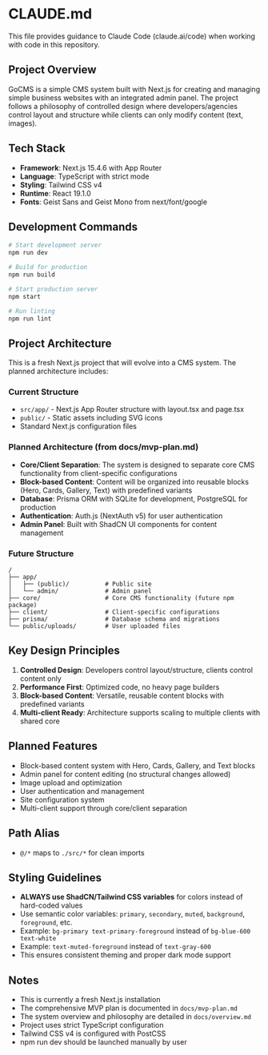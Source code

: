 # CLAUDE.md

This file provides guidance to Claude Code (claude.ai/code) when working with code in this repository.

## Project Overview

GoCMS is a simple CMS system built with Next.js for creating and managing simple business websites with an integrated admin panel. The project follows a philosophy of controlled design where developers/agencies control layout and structure while clients can only modify content (text, images).

## Tech Stack

- **Framework**: Next.js 15.4.6 with App Router
- **Language**: TypeScript with strict mode
- **Styling**: Tailwind CSS v4
- **Runtime**: React 19.1.0
- **Fonts**: Geist Sans and Geist Mono from next/font/google

## Development Commands

```bash
# Start development server
npm run dev

# Build for production
npm run build

# Start production server
npm start

# Run linting
npm run lint
```

## Project Architecture

This is a fresh Next.js project that will evolve into a CMS system. The planned architecture includes:

### Current Structure

- `src/app/` - Next.js App Router structure with layout.tsx and page.tsx
- `public/` - Static assets including SVG icons
- Standard Next.js configuration files

### Planned Architecture (from docs/mvp-plan.md)

- **Core/Client Separation**: The system is designed to separate core CMS functionality from client-specific configurations
- **Block-based Content**: Content will be organized into reusable blocks (Hero, Cards, Gallery, Text) with predefined variants
- **Database**: Prisma ORM with SQLite for development, PostgreSQL for production
- **Authentication**: Auth.js (NextAuth v5) for user authentication
- **Admin Panel**: Built with ShadCN UI components for content management

### Future Structure

```
/
├── app/
│   ├── (public)/          # Public site
│   └── admin/             # Admin panel
├── core/                  # Core CMS functionality (future npm package)
├── client/                # Client-specific configurations
├── prisma/                # Database schema and migrations
└── public/uploads/        # User uploaded files
```

## Key Design Principles

1. **Controlled Design**: Developers control layout/structure, clients control content only
2. **Performance First**: Optimized code, no heavy page builders
3. **Block-based Content**: Versatile, reusable content blocks with predefined variants
4. **Multi-client Ready**: Architecture supports scaling to multiple clients with shared core

## Planned Features

- Block-based content system with Hero, Cards, Gallery, and Text blocks
- Admin panel for content editing (no structural changes allowed)
- Image upload and optimization
- User authentication and management
- Site configuration system
- Multi-client support through core/client separation

## Path Alias

- `@/*` maps to `./src/*` for clean imports

## Styling Guidelines

- **ALWAYS use ShadCN/Tailwind CSS variables** for colors instead of hard-coded values
- Use semantic color variables: `primary`, `secondary`, `muted`, `background`, `foreground`, etc.
- Example: `bg-primary text-primary-foreground` instead of `bg-blue-600 text-white`
- Example: `text-muted-foreground` instead of `text-gray-600`
- This ensures consistent theming and proper dark mode support

## Notes

- This is currently a fresh Next.js installation
- The comprehensive MVP plan is documented in `docs/mvp-plan.md`
- The system overview and philosophy are detailed in `docs/overview.md`
- Project uses strict TypeScript configuration
- Tailwind CSS v4 is configured with PostCSS
- npm run dev should be launched manually by user
